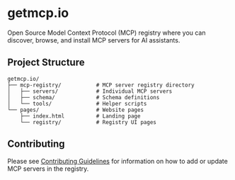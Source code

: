 # getmcp.io

Open Source Model Context Protocol (MCP) registry where you can discover, browse, and install MCP servers for AI assistants.

## Project Structure

```
getmcp.io/
├── mcp-registry/           # MCP server registry directory
│   ├── servers/            # Individual MCP servers
│   ├── schema/             # Schema definitions
│   └── tools/              # Helper scripts
└── pages/                  # Website pages
    ├── index.html          # Landing page
    └── registry/           # Registry UI pages
```

## Contributing

Please see [Contributing Guidelines](/mcp-registry/CONTRIBUTING.md) for information on how to add or update MCP servers in the registry.
